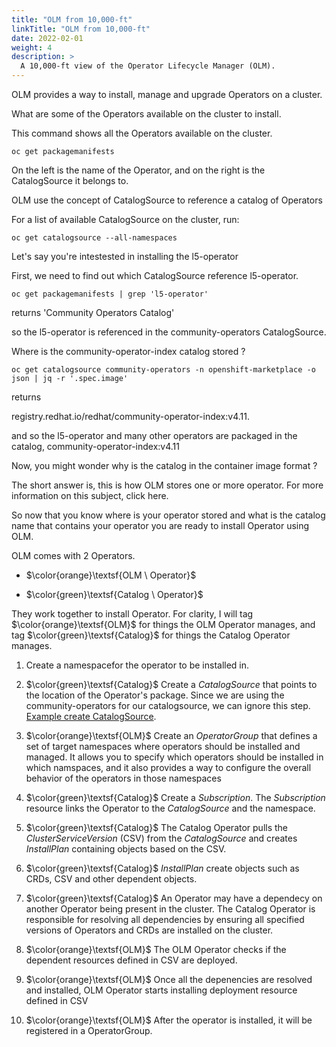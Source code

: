 ```yaml
---
title: "OLM from 10,000-ft"
linkTitle: "OLM from 10,000-ft"
date: 2022-02-01
weight: 4
description: >
  A 10,000-ft view of the Operator Lifecycle Manager (OLM).
---
```


OLM provides a way to install, manage and upgrade Operators on a cluster.

What are some of the Operators available on the cluster to install.

This command shows all the Operators available on the cluster. 

```
oc get packagemanifests
```
On the left is the name of the Operator, and on the right is the CatalogSource it belongs to.

OLM use the concept of CatalogSource to reference a catalog of Operators

For a list of available CatalogSource on the cluster, run:

```
oc get catalogsource --all-namespaces
```

Let's say you're intestested in installing the l5-operator

First, we need to find out which CatalogSource reference l5-operator.

```
oc get packagemanifests | grep 'l5-operator'
```
returns 'Community Operators Catalog'

so the l5-operator is referenced in the community-operators CatalogSource.

Where is the community-operator-index catalog stored ?


```
oc get catalogsource community-operators -n openshift-marketplace -o json | jq -r '.spec.image'
```

returns

registry.redhat.io/redhat/community-operator-index:v4.11.

and so the l5-operator and many other operators are packaged in the catalog, community-operator-index:v4.11

Now, you might wonder why is the catalog in the container image format ?

The short answer is, this is how OLM stores one or more operator. For more information on this subject, click here.

So now that you know where is your operator stored and what is the catalog name that contains your operator you are ready to install Operator using OLM.

OLM comes with 2 Operators. 

* $\color{orange}\textsf{OLM \ Operator}$

* $\color{green}\textsf{Catalog \ Operator}$

They work together to install Operator. For clarity, I will tag $\color{orange}\textsf{OLM}$ for things the OLM Operator manages</span>, and tag $\color{green}\textsf{Catalog}$ for things the Catalog Operator manages</span>. 

1. Create a namespacefor the operator to be installed in.

2. $\color{green}\textsf{Catalog}$ Create a <i>CatalogSource</i> that points to the location of the Operator's package. Since we are using the community-operators for our catalogsource, we can ignore this step. [Example create CatalogSource](https://olm.operatorframework.io/docs/tasks/make-catalog-available-on-cluster/).

3. $\color{orange}\textsf{OLM}$ Create an <i>OperatorGroup</i>  that defines a set of target namespaces where operators should be installed and managed. It allows you to specify which operators should be installed in which namspaces, and it also provides a way to configure the overall behavior of the operators in those namespaces

4. $\color{green}\textsf{Catalog}$ Create a <i>Subscription</i>.
The <i>Subscription</i> resource links the Operator to the <i>CatalogSource</i> and the namespace.

5. $\color{green}\textsf{Catalog}$ The Catalog Operator pulls the <i>ClusterServiceVersion</i> (CSV) from the <i>CatalogSource</i> and creates <i>InstallPlan</i> containing objects based on the CSV.

6.  $\color{green}\textsf{Catalog}$ <i>InstallPlan</i> create objects such as CRDs, CSV and other dependent objects.  

7.  $\color{green}\textsf{Catalog}$ An Operator may have a dependecy on another Operator being present in the cluster. The Catalog Operator is responsible for resolving all dependencies by ensuring all specified versions of Operators and CRDs are installed on the cluster.

8.  $\color{orange}\textsf{OLM}$ The OLM Operator checks if the dependent resources defined in CSV are deployed.

9.  $\color{orange}\textsf{OLM}$ Once all the depenencies are resolved and installed, OLM Operator starts installing deployment resource defined in CSV

10. $\color{orange}\textsf{OLM}$  After the operator is installed, it will be registered in a OperatorGroup.

 
 
